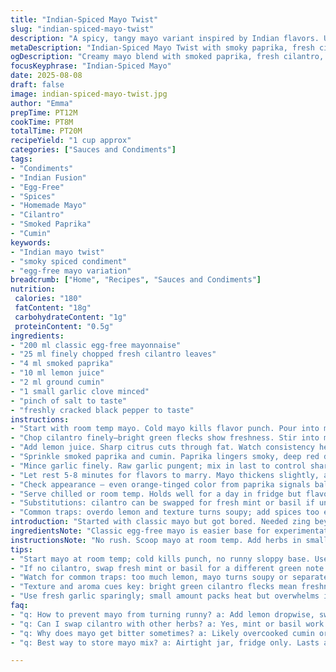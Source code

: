 ```yaml
---
title: "Indian-Spiced Mayo Twist"
slug: "indian-spiced-mayo-twist"
description: "A spicy, tangy mayo variant inspired by Indian flavors. Uses chopped cilantro and smoked paprika for a smoky punch instead of classic green onions and curry powder. A versatile condiment for fries, chicken sandwiches, crudités. Adjusts ingredient amounts to balance heat and creaminess. Offers tips on texture, color, and aroma cues. No eggs, dairy, nuts, gluten. Substitutions for zest and herbs included. Cooking insight on how fresh spices change the profile. Guide on avoiding common pitfalls like over-thinning or bitter undertones from overcooked powders."
metaDescription: "Indian-Spiced Mayo Twist with smoky paprika, fresh cilantro, cumin, garlic, and lemon juice. Egg-free, creamy dip. Adjust heat, texture, and herbs for your taste."
ogDescription: "Creamy mayo blend with smoked paprika, fresh cilantro, cumin, and garlic. Room temp mayo, careful layering, rest to deepen aroma and color shift."
focusKeyphrase: "Indian-Spiced Mayo"
date: 2025-08-08
draft: false
image: indian-spiced-mayo-twist.jpg
author: "Emma"
prepTime: PT12M
cookTime: PT8M
totalTime: PT20M
recipeYield: "1 cup approx"
categories: ["Sauces and Condiments"]
tags:
- "Condiments"
- "Indian Fusion"
- "Egg-Free"
- "Spices"
- "Homemade Mayo"
- "Cilantro"
- "Smoked Paprika"
- "Cumin"
keywords:
- "Indian mayo twist"
- "smoky spiced condiment"
- "egg-free mayo variation"
breadcrumb: ["Home", "Recipes", "Sauces and Condiments"]
nutrition: 
 calories: "180"
 fatContent: "18g"
 carbohydrateContent: "1g"
 proteinContent: "0.5g"
ingredients:
- "200 ml classic egg-free mayonnaise"
- "25 ml finely chopped fresh cilantro leaves"
- "4 ml smoked paprika"
- "10 ml lemon juice"
- "2 ml ground cumin"
- "1 small garlic clove minced"
- "pinch of salt to taste"
- "freshly cracked black pepper to taste"
instructions:
- "Start with room temp mayo. Cold mayo kills flavor punch. Pour into medium bowl. Texture thick, creamy, not runny—key base."
- "Chop cilantro finely—bright green flecks show freshness. Stir into mayo slowly. Aroma sharp, herbal. Fresh instead of onion’s bite."
- "Add lemon juice. Sharp citrus cuts through fat. Watch consistency here; too much lemon makes thin. Add gradually, swirl gently, check texture with spoon."
- "Sprinkle smoked paprika and cumin. Paprika lingers smoky, deep red dust. Cumin earthy, warming. Mix carefully to avoid clumps. Powder avoid bitterness; toast lightly beforehand if possible."
- "Mince garlic finely. Raw garlic pungent; mix in last to control sharpness. A tiny amount can overpower. Stir in evenly. Taste test early, adjust salt and pepper."
- "Let rest 5-8 minutes for flavors to marry. Mayo thickens slightly, aroma develops. If too thick, a drop water or more lemon juice thins gently."
- "Check appearance — even orange-tinged color from paprika signals balance. Smell sharp, herbal, smoky, almost tangy."
- "Serve chilled or room temp. Holds well for a day in fridge but flavors flatten after long wait."
- "Substitutions: cilantro can be swapped for fresh mint or basil if unavailable, giving different herb notes. Smoked paprika replaced by regular paprika plus a pinch cayenne for heat. Lemon juice can be lime for zestier punch."
- "Common traps: overdo lemon and texture turns soupy; add spices too early and raw taste dominates. Keep mayo base neutral, spices layered in after should never be rushed."
introduction: "Started with classic mayo but got bored. Needed zing beyond boring curry powder and onion. Tried cilantro first—bingo. Herbal freshness cuts heaviness. Smoked paprika gave a new smoky depth not easy to replicate with curry powders. Garlic? Essential but control it or it will burn the palate. Tossed in cumin for that earthiness drawn from spice markets. Lemon juice not only acid but also texture control. Mixed and waited. Watched texture shift, aroma evolve—watch the color change from white to deep orange. My trials taught me to respect resting time. Lesson? Spice layering matters more than quantity. A quick dip for fries or sandwich magic. Keeps well but fresh is king. If mayo too thick, no panic—add water eyedropper style. Overdo acid, mayo separates and looks sad, so pace yourself."
ingredientsNote: "Classic egg-free mayo is easier base for experimentation. Make sure mayo is at room temp before mixing, avoids curdling or hard lumps. Cilantro freshness key—brown stems or wilted leaves kill the bright flavor, so pick young, crisp leaves. Smoked paprika adds color and mild smoke; regular paprika works but less depth. Cumin should be fresh; stale powder tastes dull or bitter—toast lightly on pan, stirring till aroma releases before adding to mayo. Lemon juice brightness changes with freshness; bottled juice harsher. Garlic—mince finely so no big chunks surprise in bites. Salt adjusts overall balance: start small, then build. If no cilantro, try fresh mint or basil for green burst, but changes character completely—mint cool, basil sweet. Liquid adjustments rare but sometimes necessary; mayo varies brand to brand."
instructionsNote: "No rush. Scoop mayo at room temp. Add herbs in small portions—overpowering fresh herbs ruin subtle base. Citrus juice is your texture and flavor pivot; add dropwise and mix after each addition. Spices sprinkled gently, avoid lumps. Garlic last—keeps aroma from overwhelming raw sharpness. After mixing, don't eat right away; let it rest 5-8 minutes for layers to blend and mellow. Watch color shifts as indicator; from creamy to slightly orange-hued. Check texture visually and by spoon—should coat and cling, not drip off. If texture too stiff, slowly add water or more lemon juice, a drop at a time. Tasting is mandatory after every change. Storage in airtight container. Avoid large batches if flavor changes you want often, as mayo dulls after 24 hours. For smoky depth, homemade smoked paprika better but any quality brand fine. Garlic often makes or breaks it. Over-raw is too loud."
tips:
- "Start mayo at room temp; cold kills punch, no runny sloppy base. Use medium bowl to see color shift well. Texture thick and creamy means base ready. Avoid rushing herbs or lemon juice, sprinkle powders like paprika and cumin gently to prevent clumps or bitterness. Toast cumin if stale; aroma shows when right. Lemon juice is texture pivot; add little by little, swirl in and watch consistency. Garlic last always; raw bite overpowering in big pieces. Mince tiny, mix carefully. Rest 5-8 mins—not optional. Flavors marry and deepen orange tint appears, smells smoky herbal. Color is a key cue here."
- "If no cilantro, swap fresh mint or basil for a different green note but flavor shifts radically. Smoked paprika can be regular paprika plus pinch cayenne for heat if needed. Lemon juice swap with lime works but sharper acidity, watch texture thinning. Salt little at start, build up. Freshness of herbs matters; wilt rapid kill to brightness. Mayonnaise brands vary in water content; adjust lemon or water drops if mayo stiff or too thin. Stir gently, not overmixing or mayo might break. After resting, check thickness with spoon; should cling, not drip."
- "Watch for common traps: too much lemon, mayo turns soupy or separates visibly. Spices too early add raw bite. Garlic chopped late inhibits burning palate but still strong; don’t add large chunks, can shock taste buds. Overtoasting cumin burns bitterness; just warm enough to release fragrance. Resting time crucial. If mayo too thick post-rest, drop water slowly, dropwise. If too thin, add mayo or wait longer for thickening. Air-tight sealing needed for fridge storage. Keep batches small to prevent flavor dulling after 24 hours. Fresh spices change profile drastically compared to stored powders."
- "Texture and aroma cues key: bright green cilantro flecks mean freshness. Orange tinge is paprika and resting time indicator plus aroma evolution from sharp herbal to smoky. Raw garlic pungent but mellowed after rest. Stir slowly, layering spices after lemon avoids uneven texture. If bitter undertone appears, check spice quality or toast duration. Thickness guides usage – too thin for dippers, too thick for spreading. Consistency check with spoon test. Color from white to orange signals spice balance and correct resting. Adjust acid with care, acidity controls fat breakdown in mayo; too much breaks emulsion."
- "Use fresh garlic sparingly; small amount packs heat but overwhelms if too much. For smoky depth, homemade smoked paprika beats store brands. Keep mayo neutral base; spices layered in after mayo already at room temp protect flavor punch. If mayos vary, adjust water or lemon cautiously. Rest 5-8 minutes without skipping. Watch aroma shifts from sharp to mellow. Fresh herbs and spices can change quickly in flavor, so observe closely. If mayo stiff after rest, add water drop by drop to loosen without breaking emulsion."
faq:
- "q: How to prevent mayo from turning runny? a: Add lemon dropwise, swirl gently. Too much lemon thins it fast. Watch spoon test for thickness. If too thin, add mayo or wait for rest. Water can be added drop by drop if too thick. Texture balance is tricky."
- "q: Can I swap cilantro with other herbs? a: Yes, mint or basil work but flavor changes a lot. Mint cools, basil sweet; no green onion bite. Adjust spices if needed. Freshness key for all herbs. If buying dried herbs, expect different aroma and less color."
- "q: Why does mayo get bitter sometimes? a: Likely overcooked cumin or stale powders. Toast cumin lightly till aroma just releases. Burnt spices add bitter notes. Avoid adding spices too early or overmixing after spice addition. Use fresh, good-quality powders."
- "q: Best way to store mayo mix? a: Airtight jar, fridge only. Lasts about a day before flavor dulls. Avoid big batches; freshness fades fast. If thicker after fridge, stir gently, add small water drop if needed. Let come to room temp before serving for best flavor punch."

---
```

